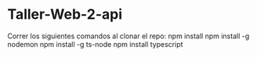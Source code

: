 # Taller-Web-2-api

Correr los siguientes comandos al clonar el repo:
npm install
npm install -g nodemon
npm install -g ts-node
npm install typescript
